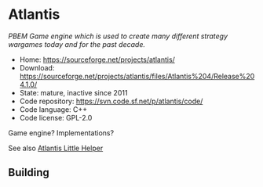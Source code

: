 # Atlantis

_PBEM Game engine which is used to create many different strategy wargames today and for the past decade._

- Home: https://sourceforge.net/projects/atlantis/
- Download: https://sourceforge.net/projects/atlantis/files/Atlantis%204/Release%204.1.0/
- State: mature, inactive since 2011
- Code repository: https://svn.code.sf.net/p/atlantis/code/
- Code language: C++
- Code license: GPL-2.0

Game engine? Implementations?

See also [Atlantis Little Helper](https://sourceforge.net/projects/alh/)

## Building


